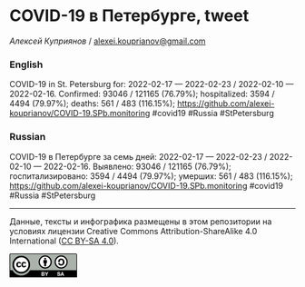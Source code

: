 COVID-19 в Петербурге, tweet
============================

*Алексей Куприянов* /
<a href="mailto:alexei.kouprianov@gmail.com" class="email">alexei.kouprianov@gmail.com</a>

### English

COVID-19 in St. Petersburg for: 2022-02-17 — 2022-02-23 / 2022-02-10 —
2022-02-16. Сonfirmed: 93046 / 121165 (76.79%); hospitalized: 3594 /
4494 (79.97%); deaths: 561 / 483 (116.15%);
<a href="https://github.com/alexei-kouprianov/COVID-19.SPb.monitoring" class="uri">https://github.com/alexei-kouprianov/COVID-19.SPb.monitoring</a>
\#covid19 \#Russia \#StPetersburg

### Russian

COVID-19 в Петербурге за семь дней: 2022-02-17 — 2022-02-23 / 2022-02-10
— 2022-02-16. Выявлено: 93046 / 121165 (76.79%); госпитализировано: 3594
/ 4494 (79.97%); умерших: 561 / 483 (116.15%);
<a href="https://github.com/alexei-kouprianov/COVID-19.SPb.monitoring" class="uri">https://github.com/alexei-kouprianov/COVID-19.SPb.monitoring</a>
\#covid19 \#Russia \#StPetersburg

------------------------------------------------------------------------

Данные, тексты и инфографика размещены в этом репозитории на условиях
лицензии Creative Commons Attribution-ShareAlike 4.0 International ([CC
BY-SA 4.0](https://creativecommons.org/licenses/by-sa/4.0/)).

![](../misc/CC-BY-SA-icon.png "CC-BY-SA")
